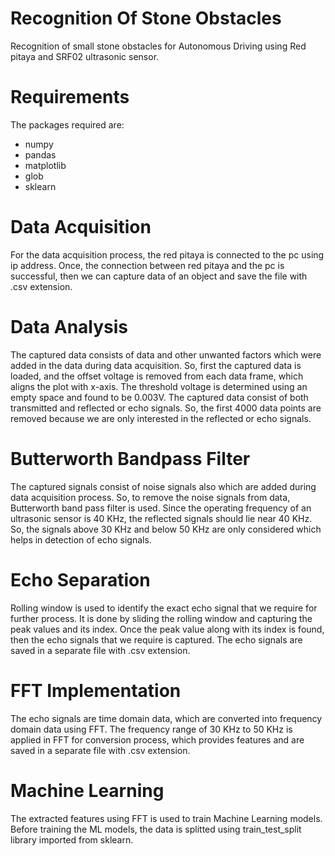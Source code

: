 # Recognition Of Stone Obstacles
Recognition of small stone obstacles for Autonomous Driving using Red pitaya and SRF02 ultrasonic sensor.

# Requirements
The packages required are:
* numpy 
* pandas
* matplotlib
* glob
* sklearn

# Data Acquisition
For the data acquisition process, the red pitaya is connected to the pc using ip address. Once, the connection between red pitaya and the pc is successful, then we can capture data of an object and save the file with .csv extension.

# Data Analysis
The captured data consists of data and other unwanted factors which were added in the data during data acquisition. So, first the captured data is loaded, and the offset voltage is removed from each data frame, which aligns the plot with x-axis. The threshold voltage is determined using an empty space and found to be 0.003V. The captured data consist of both transmitted and reflected or echo signals. So, the first 4000 data points are removed because we are only interested in the reflected or echo signals.

# Butterworth Bandpass Filter
The captured signals consist of noise signals also which are added during data acquisition process. So, to remove the noise signals from data, Butterworth band pass filter is used. Since the operating frequency of an ultrasonic sensor is 40 KHz, the reflected signals should lie near 40 KHz. So, the signals above 30 KHz and below 50 KHz are only considered which helps in detection of echo signals. 

# Echo Separation
Rolling window is used to identify the exact echo signal that we require for further process. It is done by sliding the rolling window and capturing the peak values and its index. Once the peak value along with its index is found, then the echo signals that we require is captured. The echo signals are saved in a separate file with .csv extension.

# FFT Implementation
The echo signals are time domain data, which are converted into frequency domain data using FFT. The frequency range of 30 KHz to 50 KHz is applied in FFT for conversion process, which provides features and are saved in a separate file with .csv extension. 

# Machine Learning
The extracted features using FFT is used to train Machine Learning models. Before training the ML models, the data is splitted using train_test_split library imported from sklearn. 


